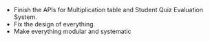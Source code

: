 - Finish the APIs for Multiplication table and Student Quiz Evaluation System.
- Fix the design of everything.
- Make everything modular and systematic
